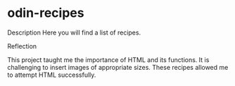 # odin-recipes

Description 
Here you will find a list of recipes. 

Reflection

This project taught me the importance of HTML and its functions.  It is challenging to insert images of appropriate sizes.  These recipes allowed me to attempt HTML successfully.  